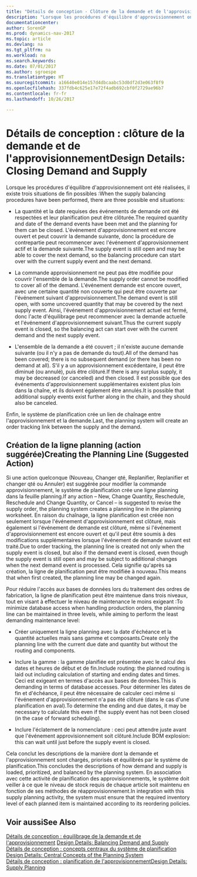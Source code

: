 ```yaml
---
title: "Détails de conception - Clôture de la demande et de l'approvisionnement"
description: "Lorsque les procédures d'équilibre d'approvisionnement ont été réalisées, il existe trois situations de fin possibles."
documentationcenter: 
author: SorenGP
ms.prod: dynamics-nav-2017
ms.topic: article
ms.devlang: na
ms.tgt_pltfrm: na
ms.workload: na
ms.search.keywords: 
ms.date: 07/01/2017
ms.author: sgroespe
ms.translationtype: HT
ms.sourcegitcommit: a16640e014e157d4dbcaabc53d0df2d3e063f8f9
ms.openlocfilehash: 337fdb4c625e17e72f4adb692cbf0f2729ae96b7
ms.contentlocale: fr-fr
ms.lasthandoff: 10/26/2017

---
```

# <a name="design-details-closing-demand-and-supply"></a><span data-ttu-id="227fe-103">Détails de conception : clôture de la demande et de l'approvisionnement</span><span class="sxs-lookup"><span data-stu-id="227fe-103">Design Details: Closing Demand and Supply</span></span>
<span data-ttu-id="227fe-104">Lorsque les procédures d'équilibre d'approvisionnement ont été réalisées, il existe trois situations de fin possibles :</span><span class="sxs-lookup"><span data-stu-id="227fe-104">When the supply balancing procedures have been performed, there are three possible end situations:</span></span>  

-   <span data-ttu-id="227fe-105">La quantité et la date requises des événements de demande ont été respectées et leur planification peut être clôturée.</span><span class="sxs-lookup"><span data-stu-id="227fe-105">The required quantity and date of the demand events have been met and the planning for them can be closed.</span></span> <span data-ttu-id="227fe-106">L'événement d'approvisionnement est encore ouvert et peut couvrir la demande suivante, donc la procédure de contrepartie peut recommencer avec l'événement d'approvisionnement actif et la demande suivante.</span><span class="sxs-lookup"><span data-stu-id="227fe-106">The supply event is still open and may be able to cover the next demand, so the balancing procedure can start over with the current supply event and the next demand.</span></span>  

-   <span data-ttu-id="227fe-107">La commande approvisionnement ne peut pas être modifiée pour couvrir l'ensemble de la demande.</span><span class="sxs-lookup"><span data-stu-id="227fe-107">The supply order cannot be modified to cover all of the demand.</span></span> <span data-ttu-id="227fe-108">L'événement demande est encore ouvert, avec une certaine quantité non couverte qui peut être couverte par l'événement suivant d'approvisionnement.</span><span class="sxs-lookup"><span data-stu-id="227fe-108">The demand event is still open, with some uncovered quantity that may be covered by the next supply event.</span></span> <span data-ttu-id="227fe-109">Ainsi, l'événement d'approvisionnement actuel est fermé, donc l'acte d'équilibrage peut recommencer avec la demande actuelle et l'événement d'approvisionnement suivant.</span><span class="sxs-lookup"><span data-stu-id="227fe-109">Thus the current supply event is closed, so the balancing act can start over with the current demand and the next supply event.</span></span>  

-   <span data-ttu-id="227fe-110">L'ensemble de la demande a été couvert ; il n'existe aucune demande suivante (ou il n'y a pas de demande du tout).</span><span class="sxs-lookup"><span data-stu-id="227fe-110">All of the demand has been covered; there is no subsequent demand (or there has been no demand at all).</span></span> <span data-ttu-id="227fe-111">S'il y a un approvisionnement excédentaire, il peut être diminué (ou annulé), puis être clôturé.</span><span class="sxs-lookup"><span data-stu-id="227fe-111">If there is any surplus supply, it may be decreased (or canceled) and then closed.</span></span> <span data-ttu-id="227fe-112">Il est possible que des événements d'approvisionnement supplémentaires existent plus loin dans la chaîne, et ils doivent également être annulés.</span><span class="sxs-lookup"><span data-stu-id="227fe-112">It is possible that additional supply events exist further along in the chain, and they should also be canceled.</span></span>  

 <span data-ttu-id="227fe-113">Enfin, le système de planification crée un lien de chaînage entre l'approvisionnement et la demande.</span><span class="sxs-lookup"><span data-stu-id="227fe-113">Last, the planning system will create an order tracking link between the supply and the demand.</span></span>  

## <a name="creating-the-planning-line-suggested-action"></a><span data-ttu-id="227fe-114">Création de la ligne planning (action suggérée)</span><span class="sxs-lookup"><span data-stu-id="227fe-114">Creating the Planning Line (Suggested Action)</span></span>  
 <span data-ttu-id="227fe-115">Si une action quelconque (Nouveau, Changer qté, Replanifier, Replanifier et changer qté ou Annuler) est suggérée pour modifier la commande approvisionnement, le système de planification crée une ligne planning dans la feuille planning.</span><span class="sxs-lookup"><span data-stu-id="227fe-115">If any action – New, Change Quantity, Reschedule, Reschedule and Change Quantity, or Cancel – is suggested to revise the supply order, the planning system creates a planning line in the planning worksheet.</span></span> <span data-ttu-id="227fe-116">En raison du chaînage, la ligne planification est créée non seulement lorsque l'événement d'approvisionnement est clôturé, mais également si l'événement de demande est clôturé, même si l'événement d'approvisionnement est encore ouvert et qu'il peut être soumis à des modifications supplémentaires lorsque l'événement de demande suivant est traité.</span><span class="sxs-lookup"><span data-stu-id="227fe-116">Due to order tracking, the planning line is created not only when the supply event is closed, but also if the demand event is closed, even though the supply event is still open and may be subject to additional changes when the next demand event is processed.</span></span> <span data-ttu-id="227fe-117">Cela signifie qu'après sa création, la ligne de planification peut être modifiée à nouveau.</span><span class="sxs-lookup"><span data-stu-id="227fe-117">This means that when first created, the planning line may be changed again.</span></span>  

 <span data-ttu-id="227fe-118">Pour réduire l'accès aux bases de données lors du traitement des ordres de fabrication, la ligne de planification peut être maintenue dans trois niveaux, tout en visant à effectuer le niveau de maintenance le moins exigeant :</span><span class="sxs-lookup"><span data-stu-id="227fe-118">To minimize database access when handling production orders, the planning line can be maintained in three levels, while aiming to perform the least demanding maintenance level:</span></span>  

-   <span data-ttu-id="227fe-119">Créer uniquement la ligne planning avec la date d'échéance et la quantité actuelles mais sans gamme et composants.</span><span class="sxs-lookup"><span data-stu-id="227fe-119">Create only the planning line with the current due date and quantity but without the routing and components.</span></span>  

-   <span data-ttu-id="227fe-120">Inclure la gamme : la gamme planifiée est présentée avec le calcul des dates et heures de début et de fin.</span><span class="sxs-lookup"><span data-stu-id="227fe-120">Include routing: the planned routing is laid out including calculation of starting and ending dates and times.</span></span> <span data-ttu-id="227fe-121">Ceci est exigeant en termes d'accès aux bases de données.</span><span class="sxs-lookup"><span data-stu-id="227fe-121">This is demanding in terms of database accesses.</span></span> <span data-ttu-id="227fe-122">Pour déterminer les dates de fin et d'échéance, il peut être nécessaire de calculer ceci même si l'événement d'approvisionnement n'a pas été clôturé (dans le cas d'une planification en aval).</span><span class="sxs-lookup"><span data-stu-id="227fe-122">To determine the ending and due dates, it may be necessary to calculate this even if the supply event has not been closed (in the case of forward scheduling).</span></span>  

-   <span data-ttu-id="227fe-123">Inclure l'éclatement de la nomenclature : ceci peut attendre juste avant que l'événement approvisionnement soit clôturé.</span><span class="sxs-lookup"><span data-stu-id="227fe-123">Include BOM explosion: this can wait until just before the supply event is closed.</span></span>  

 <span data-ttu-id="227fe-124">Cela conclut les descriptions de la manière dont la demande et l'approvisionnement sont chargés, priorisés et équilibrés par le système de planification.</span><span class="sxs-lookup"><span data-stu-id="227fe-124">This concludes the descriptions of how demand and supply is loaded, prioritized, and balanced by the planning system.</span></span> <span data-ttu-id="227fe-125">En association avec cette activité de planification des approvisionnements, le système doit veiller à ce que le niveau de stock requis de chaque article soit maintenu en fonction de ses méthodes de réapprovisionnement.</span><span class="sxs-lookup"><span data-stu-id="227fe-125">In integration with this supply planning activity, the system must ensure that the required inventory level of each planned item is maintained according to its reordering policies.</span></span>  

## <a name="see-also"></a><span data-ttu-id="227fe-126">Voir aussi</span><span class="sxs-lookup"><span data-stu-id="227fe-126">See Also</span></span>  
 <span data-ttu-id="227fe-127">[Détails de conception : équilibrage de la demande et de l'approvisionnement](design-details-balancing-demand-and-supply.md) </span><span class="sxs-lookup"><span data-stu-id="227fe-127">[Design Details: Balancing Demand and Supply](design-details-balancing-demand-and-supply.md) </span></span>  
 <span data-ttu-id="227fe-128">[Détails de conception : concepts centraux du système de planification](design-details-central-concepts-of-the-planning-system.md) </span><span class="sxs-lookup"><span data-stu-id="227fe-128">[Design Details: Central Concepts of the Planning System](design-details-central-concepts-of-the-planning-system.md) </span></span>  
 [<span data-ttu-id="227fe-129">Détails de conception : planification de l'approvisionnement</span><span class="sxs-lookup"><span data-stu-id="227fe-129">Design Details: Supply Planning</span></span>](design-details-supply-planning.md)

